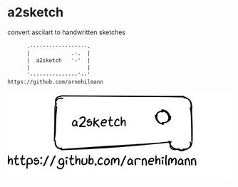 # a2sketch
convert asciiart to handwritten sketches

```render_a2sketch
      .------------------.
      |             .-.  |
      |  a2sketch   '-'  |
      |                  |
      '---------------'--'
https://github.com/arnehilmann

```

![sketch](examples/logo-sketch.svg)

